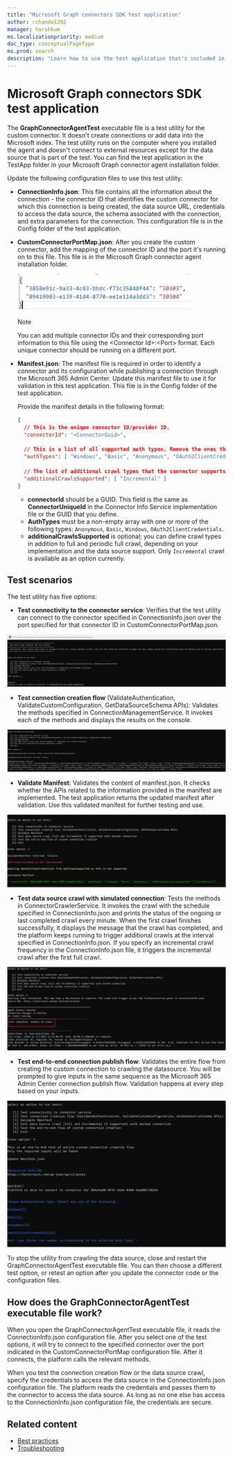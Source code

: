 ```yaml
---
title: "Microsoft Graph connectors SDK test application"
author: rchanda1392
manager: harshkum
ms.localizationpriority: medium
doc_type: conceptualPageType
ms.prod: search
description: "Learn how to use the test application that's included in the Microsoft Graph connectors SDK."
---
```


# Microsoft Graph connectors SDK test application

The **GraphConnectorAgentTest** executable file is a test utility for the custom connector. It doesn't create connections or add data into the Microsoft index. The test utility runs on the computer where you installed the agent and doesn't connect to external resources except for the data source that is part of the test.
You can find the test application in the TestApp folder in your Microsoft Graph connector agent installation folder.

Update the following configuration files to use this test utility:

- **ConnectionInfo.json**: This file contains all the information about the connection - the connector ID that identifies the custom connector for which this connection is being created, the data source URL, credentials to access the data source, the schema associated with the connection, and extra parameters for the connection. This configuration file is in the Config folder of the test application.

- **CustomConnectorPortMap.json**: After you create the custom connector, add the mapping of the connector ID and the port it's running on to this file. This file is in the Microsoft Graph connector agent installation folder.

  ![Screenshot of the port mapping in the CustomConnectorPortMap.json file.](images/connectors-sdk/port.png)

    >[!Note]
    >You can add multiple connector IDs and their corresponding port information to this file using the \<Connector Id>:\<Port> format. Each unique connector should be running on a different port.

- **Manifest.json**: The manifest file is required in order to identify a connector and its configuration while publishing a connection through the Microsoft 365 Admin Center. Update this manifest file to use it for validation in this test application. This file is in the Config folder of the test application.

  Provide the manifest details in the following format:

    ```json
    {
      // This is the unique connector ID/provider ID.
      "connectorId": "<ConnectorGuid>",
    
      // This is a list of all supported auth types. Remove the ones that the connector does not support.
      "authTypes": [ "Windows", "Basic", "Anonymous", "OAuth2ClientCredentials" ],
      
      // The list of additional crawl types that the connector supports in addition to full and periodic full crawl. This is an optional field.
      "additionalCrawlsSupported": [ "Incremental" ]
    }

    ```

  - **connectorId** should be a GUID. This field is the same as **ConnectorUniqueId** in the Connector Info Service implementation file or the GUID that you define.
  - **AuthTypes** must be a non-empty array with one or more of the following types: `Anonymous`, `Basic`, `Windows`, `OAuth2ClientCredentials`.
  - **additionalCrawlsSupported** is optional; you can define crawl types in addition to full and periodic full crawl, depending on your implementation and the data source support. Only `Incremental` crawl is available as an option currently.

## Test scenarios

The test utility has five options:

- **Test connectivity to the connector service**: Verifies that the test utility can connect to the connector specified in ConnectionInfo.json over the port specified for that connector ID in CustomConnectorPortMap.json.

![Screenshot of the test utility output showing the first test scenario completed](images/connectors-sdk/test1complete.png)

- **Test connection creation flow** (ValidateAuthentication, ValidateCustomConfiguration, GetDataSourceSchema APIs): Validates the methods specified in ConnectionManagementService. It invokes each of the methods and displays the results on the console.

![Screenshot of the test utility output showing the second test scenario completed](images/connectors-sdk/test2complete.png)

- **Validate Manifest**: Validates the content of manifest.json. It checks whether the APIs related to the information provided in the manifest are implemented. The test application returns the updated manifest after validation. Use this validated manifest for further testing and use.

![Screenshot of the test utility output showing the third test scenario completed](images/connectors-sdk/test3complete.png)

- **Test data source crawl with simulated connection**: Tests the methods in ConnectorCrawlerService. It invokes the crawl with the schedule specified in ConnectionInfo.json and prints the status of the ongoing or last completed crawl every minute. When the first crawl finishes successfully, it displays the message that the crawl has completed, and the platform keeps running to trigger additional crawls at the interval specified in ConnectionInfo.json. If you specify an incremental crawl frequency in the ConnectionInfo.json file, it triggers the incremental crawl after the first full crawl.

![Screenshot of the test utility output showing the fourth test scenario completed](images/connectors-sdk/test4complete.png)

- **Test end-to-end connection publish flow**: Validates the entire flow from creating the custom connection to crawling the datasource. You will be prompted to give inputs in the same sequence as the Microsoft 365 Admin Center connection publish flow. Validation happens at every step based on your inputs.

![Screenshot of the test utility output showing the fifth test scenario completed](images/connectors-sdk/test5complete.png)

To stop the utility from crawling the data source, close and restart the GraphConnectorAgentTest executable file. You can then choose a different test option, or retest an option after you update the connector code or the configuration files.

## How does the GraphConnectorAgentTest executable file work?

When you open the GraphConnectorAgentTest executable file, it reads the ConnectionInfo.json configuration file. After you select one of the test options, it will try to connect to the specified connector over the port indicated in the CustomConnectorPortMap configuration file. After it connects, the platform calls the relevant methods.

When you test the connection creation flow or the data source crawl, specify the credentials to access the data source in the ConnectionInfo.json configuration file. The platform reads the credentials and passes them to the connector to access the data source. As long as no one else has access to the ConnectionInfo.json configuration file, the credentials are secure.

## Related content

* [Best practices](/graph/custom-connector-sdk-best-practices)
* [Troubleshooting](/graph/custom-connector-sdk-troubleshooting)
